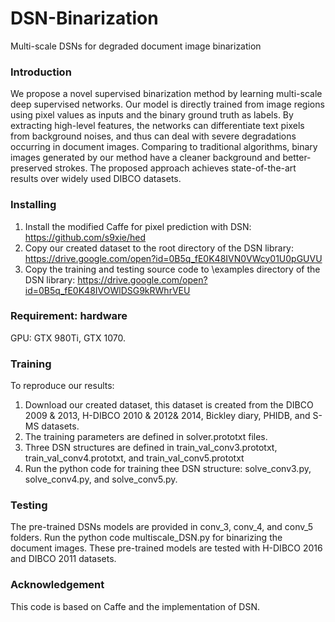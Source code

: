 # DSN-Binarization
Multi-scale DSNs for degraded document image binarization

### Introduction

We propose a novel supervised binarization method by learning multi-scale deep supervised networks. Our model is directly trained from image regions using pixel values as inputs and the binary ground truth as labels. By extracting high-level features, the networks can differentiate text pixels from background noises, and thus can deal with severe degradations occurring in document images. Comparing to traditional algorithms, binary images generated by our method have a cleaner background and better-preserved strokes. The proposed approach achieves state-of-the-art results over widely used DIBCO datasets.

### Installing

1. Install the modified Caffe for pixel prediction with DSN: https://github.com/s9xie/hed
2. Copy our created dataset to the root directory of the DSN library: https://drive.google.com/open?id=0B5q_fE0K48IVN0VWcy01U0pGUVU
3. Copy the training and testing source code to \examples directory of the DSN library: https://drive.google.com/open?id=0B5q_fE0K48IVOWlDSG9kRWhrVEU

### Requirement: hardware

GPU: GTX 980Ti, GTX 1070.

### Training

To reproduce our results:

1. Download our created dataset, this dataset is created from the DIBCO 2009 & 2013, H-DIBCO 2010 & 2012& 2014, Bickley diary, PHIDB, and S-MS datasets.
1. The training parameters are defined in solver.prototxt files.
2. Three DSN structures are defined in train_val_conv3.prototxt, train_val_conv4.prototxt, and train_val_conv5.prototxt
2. Run the python code for training thee DSN structure: solve_conv3.py, solve_conv4.py, and solve_conv5.py.

### Testing

The pre-trained DSNs models are provided in conv_3, conv_4, and conv_5 folders. Run the python code multiscale_DSN.py for binarizing the document images. These pre-trained models are tested with H-DIBCO 2016 and DIBCO 2011 datasets.

### Acknowledgement

This code is based on Caffe and the implementation of DSN.
